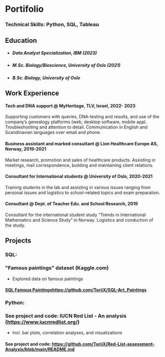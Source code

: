 # Portifolio 

### Technical Skills: Python, SQL, Tableau

## Education
- ##### Data Analyst Specialization, IBM (2023)
- ##### M.Sc. Biology/Bioscience, University of Oslo (2021)
- ##### B.Sc. Biology, University of Oslo 
 

## Work Experience

#### Tech and DNA support @ MyHeritage, TLV, Israel, 2022- 2023                                                                                                    
Supporting customers with queries, DNA-testing and results, and use of the company’s genealogy platforms (web, desktop software, mobile app). 
Troubleshooting and attention to detail. Communication in English and Scandinavian languages over email and phone.  

#### Business assistant and marked consultant @ Lion Healthcare Europe AS, Norway, 2019-2021                                                                      
Market research, promotion and sales of healthcare products. 
Assisting in meetings, mail correspondence, building and maintaining client relations. 

#### Consultant for International students @ University of Oslo, 2020-2021                                                                                
Training students in the lab and assisting in various issues ranging from personal issues and logistics to school-related topics and exam preparation. 
 
#### Consultant @ Dept. of Teacher Edu. and School Research, 2019
Consultant for the international student study “Trends in International Mathematics and Science Study” in Norway. Logistics and conduction of the study. 

## Projects
### SQL:
### "Famous paintings" dataset (Kaggle.com)
- Explored data on famous paintings 
#### **[SQL Famous Paintings](https://github.com/ToriiX/SQL-Art_Paintings)https://github.com/ToriiX/SQL-Art_Paintings**

### Python:
### See project and code: IUCN Red List - An analysis (https://www.iucnredlist.org/)
- Incl. bar plots, correlation analyses, and visualizations
#### See project and code: **https://github.com/ToriiX/Red-List-assessment-Analysis/blob/main/README.md**
